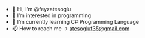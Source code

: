 - 👋 Hi, I’m @feyzatesoglu
- 👀 I’m interested in programming
- 🌱 I’m currently learning C# Programming Language
- 📫 How to reach me -> atesogluf35@gmail.com

<!---
feyzatesoglu/feyzatesoglu is a ✨ special ✨ repository because its `README.md` (this file) appears on your GitHub profile.
You can click the Preview link to take a look at your changes.
--->
